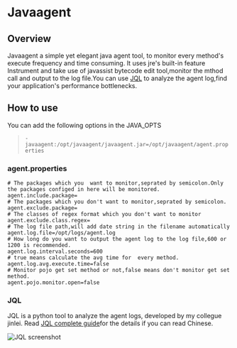 # Javaagent
## Overview
Javaagent a simple yet elegant java agent tool, to monitor every method's execute frequency and time consuming.
It uses jre's built-in feature Instrument and take use of javassist bytecode edit tool,monitor the mthod call and output to the log file.You can use [JQL](https://github.com/dingjs/javaagent/tree/master/resources/JQL) to analyze the agent log,find your application's performance bottlenecks.

## How to use
You can add the following options in the JAVA_OPTS
>`-javaagent:/opt/javaagent/javaagent.jar=/opt/javaagent/agent.properties`

### agent.properties
```
# The packages which you  want to monitor,seprated by semicolon.Only the packages configed in here will be monitored.
agent.include.package=
# The packages which you don't want to monitor,seprated by semicolon.
agent.exclude.package=
# The classes of regex format which you don't want to monitor 
agent.exclude.class.regex=
# The log file path,will add date string in the filename automatically
agent.log.file=/opt/logs/agent.log
# How long do you want to output the agent log to the log file,600 or 1200 is recommended.
agent.log.interval.seconds=600
# true means calculate the avg time for  every method.
agent.log.avg.execute.time=false
# Monitor pojo get set method or not,false means don't monitor get set method.
agent.pojo.monitor.open=false
```
### JQL
JQL is a python tool to analyze the agent logs, developed by my collegue jinlei. Read [JQL complete guide](https://github.com/dingjs/javaagent/tree/master/resources/JQL)for the details if you can read Chinese.

![JQL screenshot](https://github.com/dingjs/javaagent/tree/master/resources/images/JQL.png?raw=true)
